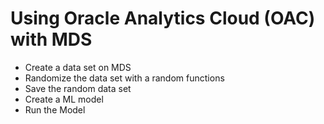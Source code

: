 # Using Oracle Analytics Cloud (OAC) with MDS

* Create a data set on MDS
* Randomize the data set with a random functions
* Save the random data set
* Create a ML model
* Run the Model

